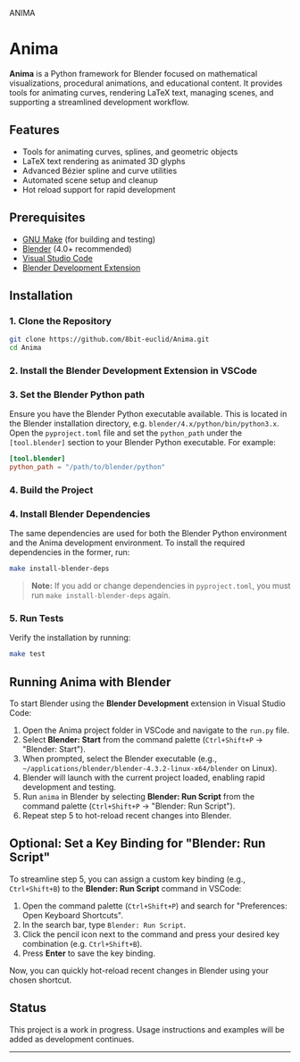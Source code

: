 ANIMA

# Anima

**Anima** is a Python framework for Blender focused on mathematical visualizations, procedural animations, and educational content. It provides tools for animating curves, rendering LaTeX text, managing scenes, and supporting a streamlined development workflow.

## Features

- Tools for animating curves, splines, and geometric objects
- LaTeX text rendering as animated 3D glyphs
- Advanced Bézier spline and curve utilities
- Automated scene setup and cleanup
- Hot reload support for rapid development

## Prerequisites

- [GNU Make](https://www.gnu.org/software/make/) (for building and testing)
- [Blender](https://www.blender.org/download/) (4.0+ recommended)
- [Visual Studio Code](https://code.visualstudio.com/)
- [Blender Development Extension](https://marketplace.visualstudio.com/items?itemName=JacquesLucke.blender-development)

## Installation

### 1. Clone the Repository

```bash
git clone https://github.com/8bit-euclid/Anima.git
cd Anima
```

### 2. Install the Blender Development Extension in VSCode

### 3. Set the Blender Python path

Ensure you have the Blender Python executable available. This is located in the Blender installation directory, e.g. `blender/4.x/python/bin/python3.x`. Open the `pyproject.toml` file and set the `python_path` under the `[tool.blender]` section to your Blender Python executable. For example:

```toml
[tool.blender]
python_path = "/path/to/blender/python"
```

### 4. Build the Project

### 4. Install Blender Dependencies
The same dependencies are used for both the Blender Python environment and the Anima development environment. To install the required dependencies in the former, run:

```bash
make install-blender-deps
```

> **Note:** If you add or change dependencies in `pyproject.toml`, you must run `make install-blender-deps` again.

### 5. Run Tests

Verify the installation by running:

```bash
make test
```

## Running Anima with Blender

To start Blender using the **Blender Development** extension in Visual Studio Code:

1. Open the Anima project folder in VSCode and navigate to the `run.py` file.
2. Select **Blender: Start** from the command palette (`Ctrl+Shift+P` → "Blender: Start").
3. When prompted, select the Blender executable (e.g., `~/applications/blender/blender-4.3.2-linux-x64/blender` on Linux).
4. Blender will launch with the current project loaded, enabling rapid development and testing.
5. Run `anima` in Blender by selecting **Blender: Run Script** from the command palette (`Ctrl+Shift+P` → "Blender: Run Script").
6. Repeat step 5 to hot-reload recent changes into Blender.

## Optional: Set a Key Binding for "Blender: Run Script"

To streamline step 5, you can assign a custom key binding (e.g., `Ctrl+Shift+B`) to the **Blender: Run Script** command in VSCode:

1. Open the command palette (`Ctrl+Shift+P`) and search for "Preferences: Open Keyboard Shortcuts".
2. In the search bar, type `Blender: Run Script`.
3. Click the pencil icon next to the command and press your desired key combination (e.g. `Ctrl+Shift+B`).
4. Press **Enter** to save the key binding.

Now, you can quickly hot-reload recent changes in Blender using your chosen shortcut.

## Status

This project is a work in progress. Usage instructions and examples will be added as development continues.

---
